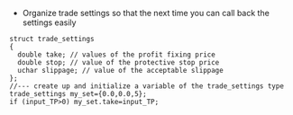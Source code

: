 * Organize trade settings so that the next time you can call back the settings easily

```mq5
struct trade_settings
{
  double take; // values of the profit fixing price
  double stop; // value of the protective stop price
  uchar slippage; // value of the acceptable slippage
};
//--- create up and initialize a variable of the trade_settings type
trade_settings my_set={0.0,0.0,5};
if (input_TP>0) my_set.take=input_TP;
```
